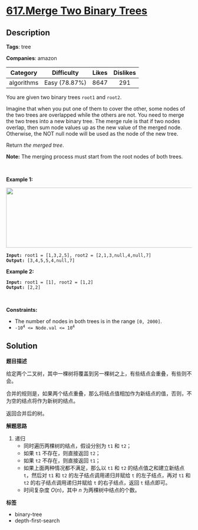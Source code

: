 # [617.Merge Two Binary Trees](https://leetcode.com/problems/merge-two-binary-trees/description/)

## Description

**Tags**: tree

**Companies**: amazon

|  Category  |  Difficulty   | Likes | Dislikes |
| :--------: | :-----------: | :---: | :------: |
| algorithms | Easy (78.87%) | 8647  |   291    |

<p>You are given two binary trees <code>root1</code> and <code>root2</code>.</p>
<p>Imagine that when you put one of them to cover the other, some nodes of the two trees are overlapped while the others are not. You need to merge the two trees into a new binary tree. The merge rule is that if two nodes overlap, then sum node values up as the new value of the merged node. Otherwise, the NOT null node will be used as the node of the new tree.</p>
<p>Return <em>the merged tree</em>.</p>
<p><strong>Note:</strong> The merging process must start from the root nodes of both trees.</p>
<p>&nbsp;</p>
<p><strong class="example">Example 1:</strong></p>
<img alt="" src="https://assets.leetcode.com/uploads/2021/02/05/merge.jpg" style="width: 600px; height: 163px;" />
<pre><code><strong>Input:</strong> root1 = [1,3,2,5], root2 = [2,1,3,null,4,null,7]
<strong>Output:</strong> [3,4,5,5,4,null,7]</code></pre>
<p><strong class="example">Example 2:</strong></p>
<pre><code><strong>Input:</strong> root1 = [1], root2 = [1,2]
<strong>Output:</strong> [2,2]</code></pre>
<p>&nbsp;</p>
<p><strong>Constraints:</strong></p>
<ul>
  <li>The number of nodes in both trees is in the range <code>[0, 2000]</code>.</li>
  <li><code>-10<sup>4</sup> &lt;= Node.val &lt;= 10<sup>4</sup></code></li>
</ul>

## Solution

**题目描述**

给定两个二叉树，其中一棵树将覆盖到另一棵树之上，有些结点会重叠，有些则不会。

合并的规则是，如果两个结点重叠，那么将结点值相加作为新结点的值，否则，不为空的结点将作为新树的结点。

返回合并后的树。

**解题思路**

1. 递归
   - 同时遍历两棵树的结点，假设分别为 `t1` 和 `t2`；
   - 如果 `t1` 不存在，则直接返回 `t2`；
   - 如果 `t2` 不存在，则直接返回 `t1`；
   - 如果上面两种情况都不满足，那么以 `t1` 和 `t2` 的结点值之和建立新结点 `t`，然后对 `t1` 和 `t2` 的左子结点调用递归并赋给 `t` 的左子结点，再对 `t1` 和 `t2` 的右子结点调用递归并赋给 `t` 的右子结点，返回 `t` 结点即可。
   - 时间复杂度 $O(n)$，其中 $n$ 为两棵树中结点的个数。

**标签**

- binary-tree
- depth-first-search
